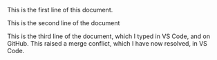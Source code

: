 This is the first line of this document.

This is the second line of the document

This is the third line of the document, which I typed in VS Code, and on GitHub. This raised a merge conflict, which I have now resolved, in VS Code.


